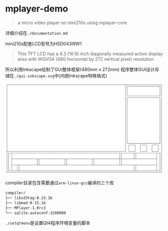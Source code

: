 # mplayer-demo

> a micro video player on mini210s using mplayer-core

详细介绍在`./documentation.md`

mini210s配套LCD型号为HSD043I9W1
> This TFT LCD has a 4.3 (16:9) inch diagonally measured active
display area with WQVGA (480 horizontal by 272 vertical pixel) resolution

所以利用Inkscape绘制了GUi整体框架(480mm x 272mm)
程序整体GUI设计存储在`./gui-inkscape.svg`中(内嵌Inkscape特殊格式)

![](https://github.com/ownia/mplayer-demo/raw/master/gui.png)

compiler目录包含需要通过`arm-linux-gcc`编译的三个库
```
compiler/
├── libid3tag-0.15.1b
├── libmad-0.15.1b
├── MPlayer-1.0rc3
└── sqlite-autoconf-3280000
```

`./setqt4env`是设置Qt4程序环境变量的脚本